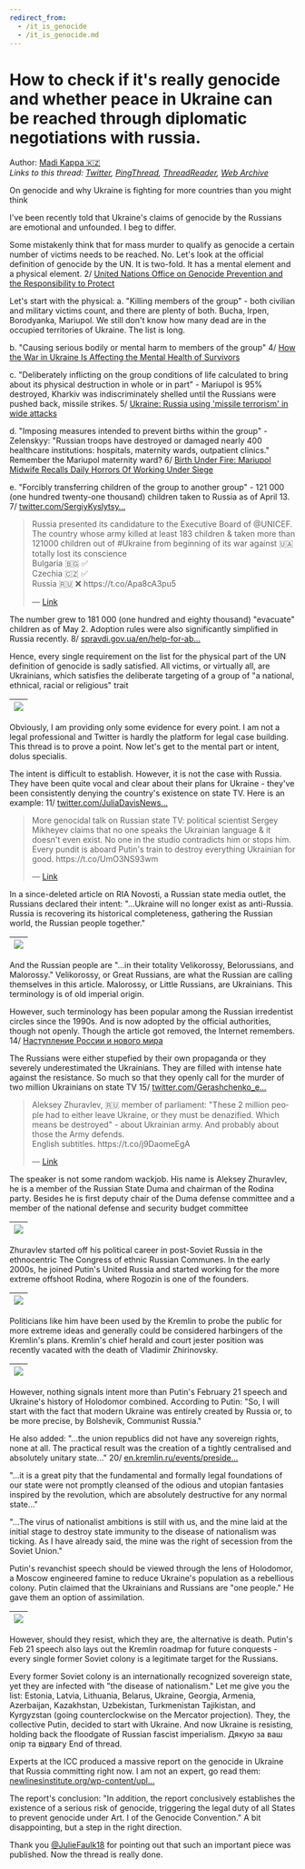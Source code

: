 ```yaml
---
redirect_from:
  - /it_is_genocide
  - /it_is_genocide.md
---
```

# How to check if it's really genocide and whether peace in Ukraine can be reached through diplomatic negotiations with russia.

Author: [Madi Kappa 🇰🇿](https://twitter.com/MuKappa)  
*Links to this thread: [Twitter](https://twitter.com/MuKappa/status/1530507103458275328), [PingThread](https://pingthread.com/thread/1530507103458275328), [ThreadReader](https://threadreaderapp.com/thread/1530507103458275328.html), [Web Archive](https://web.archive.org/web/*/https://twitter.com/MuKappa/status/1530507103458275328)*

On genocide and why Ukraine is fighting for more countries than you might think

I've been recently told that Ukraine's claims of genocide by the Russians are emotional and unfounded. I beg to differ.

Some mistakenly think that for mass murder to qualify as genocide a certain number of victims needs to be reached. No. Let's look at the official definition of genocide by the UN. It is two-fold. It has a mental element and a physical element. 2/ [United Nations Office on Genocide Prevention and the Responsibility to Protect](https://www.un.org/en/genocideprevention/genocide.shtml)

Let's start with the physical:
a. "Killing members of the group" - both civilian and military victims count, and there are plenty of both. Bucha, Irpen, Borodyanka, Mariupol. We still don't know how many dead are in the occupied territories of Ukraine. The list is long.

b. "Causing serious bodily or mental harm to members of the group" 4/
[How the War in Ukraine Is Affecting the Mental Health of Survivors](https://www.verywellmind.com/ukrainian-mental-health-during-the-war-5225389)

c. "Deliberately inflicting on the group conditions of life calculated to bring about its physical destruction in whole or in part" - Mariupol is 95% destroyed, Kharkiv was indiscriminately shelled until the Russians were pushed back, missile strikes. 5/ [Ukraine: Russia using 'missile terrorism' in wide attacks](https://apnews.com/article/russia-ukraine-business-europe-united-nations-evacuations-d5fead271f5bd1ff19196d9e52253079)

d. "Imposing measures intended to prevent births within the group" - Zelenskyy: "Russian troops have destroyed or damaged nearly 400 healthcare institutions: hospitals, maternity wards, outpatient clinics." Remember the Mariupol maternity ward? 6/ [Birth Under Fire: Mariupol Midwife Recalls Daily Horrors Of Working Under Siege](https://www.rferl.org/a/mariupol-maternity-hospital-ukraine-russia-war/31868350.html)

e. "Forcibly transferring children of the group to another group" - 121 000 (one hundred twenty-one thousand) children taken to Russia as of April 13. 7/ [twitter.com/SergiyKyslytsy…](https://twitter.com/SergiyKyslytsya/status/1514236425792888835?s=20&t=kfj49CZ2NhKQNTM-_K4_jg)

<blockquote class="twitter-tweet">
    <p lang="en" dir="ltr">
    Russia presented its candidature to the Executive Board of @UNICEF. The country whose army killed at least 183 children &amp; taken more than 121000 children out of #Ukraine from beginning of its war against 🇺🇦 totally lost its conscience <br />
    Bulgaria 🇧🇬 ✅<br />
    Czechia 🇨🇿 ✅<br />
    Russia 🇷🇺 ❌ https://t.co/Apa8cA3pu5<br />
    </p>
    &mdash; <a href="https://twitter.com/SergiyKyslytsya/status/1514236425792888835">Link</a>
</blockquote>

The number grew to 181 000 (one hundred and eighty thousand) "evacuate" children as of May 2. Adoption rules were also significantly simplified in Russia recently. 8/ [spravdi.gov.ua/en/help-for-ab…](https://spravdi.gov.ua/en/help-for-abducted-orphans-how-russia-adopts-children-from-ukraine/?__cf_chl_tk=MVjw2VPGYhW8XaBvFHhba0Mxv_5ED_Hp4Gim4owD7w0-1653736064-0-gaNycGzNCL0)

Hence, every single requirement on the list for the physical part of the UN definition of genocide is sadly satisfied. All victims, or virtually all, are Ukrainians, which satisfies the deliberate targeting of a group of "a national, ethnical, racial or religious" trait

| [![](https://pbs.twimg.com/media/FT12MYmWYAEoCsd.png)](https://pbs.twimg.com/media/FT12MYmWYAEoCsd.png) |
| :-: |

Obviously, I am providing only some evidence for every point. I am not a legal professional and Twitter is hardly the platform for legal case building. This thread is to prove a point. Now let's get to the mental part or intent, dolus specialis.

The intent is difficult to establish. However, it is not the case with Russia. They have been quite vocal and clear about their plans for Ukraine - they've been consistently denying the country's existence on state TV. Here is an example: 11/ [twitter.com/JuliaDavisNews…](https://twitter.com/JuliaDavisNews/status/1518787412620726273?s=20&t=A-WK8P-KS9X6oYECwJIB-A)

<blockquote class="twitter-tweet">
    <p lang="en" dir="ltr">
    More genocidal talk on Russian state TV: political scientist Sergey Mikheyev claims that no one speaks the Ukrainian language &amp; it doesn&#39;t even exist. No one in the studio contradicts him or stops him. Every pundit is aboard Putin&#39;s train to destroy everything Ukrainian for good. https://t.co/UmO3NS93wm<br />
    </p>
    &mdash; <a href="https://twitter.com/JuliaDavisNews/status/1518787412620726273">Link</a>
</blockquote>

In a since-deleted article on RIA Novosti, a Russian state media outlet, the Russians declared their intent: "...Ukraine will no longer exist as anti-Russia. Russia is recovering its historical completeness, gathering the Russian world, the Russian people together."

| [![](https://pbs.twimg.com/media/FT19GDvWAAEg_MQ.png)](https://pbs.twimg.com/media/FT19GDvWAAEg_MQ.png) |
| :-: |

And the Russian people are "...in their totality Velikorossy, Belorussians, and Malorossy." Velikorossy, or Great Russians, are what the Russian are calling themselves in this article. Malorossy, or Little Russians, are Ukrainians. This terminology is of old imperial origin.

However, such terminology has been popular among the Russian irredentist circles since the 1990s. And is now adopted by the official authorities, though not openly. Though the article got removed, the Internet remembers. 14/
[Наступление России и нового мира](https://web.archive.org/web/20220226051154/https://ria.ru/20220226/rossiya-1775162336.html)

The Russians were either stupefied by their own propaganda or they severely underestimated the Ukrainians. They are filled with intense hate against the resistance. So much so that they openly call for the murder of two million Ukrainians on state TV 15/
[twitter.com/Gerashchenko_e…](https://twitter.com/Gerashchenko_en/status/1522939116404543495?s=20&t=qgA8joTwXsiVhcoLVJH9BQ)

<blockquote class="twitter-tweet">
    <p lang="en" dir="ltr">
    Aleksey Zhuravlev, 🇷🇺 member of parliament: &#34;These 2 million people had to either leave Ukraine, or they must be denazified. Which means be destroyed&#34; - about Ukrainian army. And probably about those the Army defends.<br />
    English subtitles. https://t.co/j9DaomeEgA<br />
    </p>
    &mdash; <a href="https://twitter.com/Gerashchenko_en/status/1522939116404543495">Link</a>
</blockquote>

The speaker is not some random wackjob. His name is Aleksey Zhuravlev, he is a member of the Russian State Duma and chairman of the Rodina party. Besides he is first deputy chair of the Duma defense committee and a member of the national defense and security budget committee

| [![](https://pbs.twimg.com/media/FT2Sc03WAAMUyaa.jpg)](https://pbs.twimg.com/media/FT2Sc03WAAMUyaa.jpg) |
| :-: |

Zhuravlev started off his political career in post-Soviet Russia in the ethnocentric The Congress of ethnic Russian Communes. In the early 2000s, he joined Putin's United Russia and started working for the more extreme offshoot Rodina, where Rogozin is one of the founders.

| [![](https://pbs.twimg.com/media/FT2fhL1WUAccH-y.png)](https://pbs.twimg.com/media/FT2fhL1WUAccH-y.png) |
| :-: |

Politicians like him have been used by the Kremlin to probe the public for more extreme ideas and generally could be considered harbingers of the Kremlin's plans. Kremlin's chief herald and court jester position was recently vacated with the death of Vladimir Zhirinovsky.

| [![](https://pbs.twimg.com/media/FT2U9R2XEAAGlR9.jpg)](https://pbs.twimg.com/media/FT2U9R2XEAAGlR9.jpg) |
| :-: |

However, nothing signals intent more than Putin's February 21 speech and Ukraine's history of Holodomor combined. According to Putin: "So, I will start with the fact that modern Ukraine was entirely created by Russia or, to be more precise, by Bolshevik, Communist Russia."

He also added: "...the union republics did not have any sovereign rights, none at all. The practical result was the creation of a tightly centralised and absolutely unitary state..." 20/
[en.kremlin.ru/events/preside…](http://en.kremlin.ru/events/president/news/67828)

"...it is a great pity that the fundamental and formally legal foundations of our state were not promptly cleansed of the odious and utopian fantasies inspired by the revolution, which are absolutely destructive for any normal state..."

"...The virus of nationalist ambitions is still with us, and the mine laid at the initial stage to destroy state immunity to the disease of nationalism was ticking. As I have already said, the mine was the right of secession from the Soviet Union."

Putin's revanchist speech should be viewed through the lens of Holodomor, a Moscow engineered famine to reduce Ukraine's population as a rebellious colony. Putin claimed that the Ukrainians and Russians are "one people." He gave them an option of assimilation.

| [![](https://pbs.twimg.com/media/FT2cseJWAAAHhYV.jpg)](https://pbs.twimg.com/media/FT2cseJWAAAHhYV.jpg) |
| :-: |

However, should they resist, which they are, the alternative is death. Putin's Feb 21 speech also lays out the Kremlin roadmap for future conquests - every single former Soviet colony is a legitimate target for the Russians.

Every former Soviet colony is an internationally recognized sovereign state, yet they are infected with "the disease of nationalism." Let me give you the list: Estonia, Latvia, Lithuania, Belarus, Ukraine, Georgia, Armenia, Azerbaijan, Kazakhstan, Uzbekistan, Turkmenistan Tajikistan, and Kyrgyzstan (going counterclockwise on the Mercator projection). They, the collective Putin, decided to start with Ukraine. And now Ukraine is resisting, holding back the floodgate of Russian fascist imperialism. 
Дякую за ваш опір та відвагу
End of thread.

Experts at the ICC produced a massive report on the genocide in Ukraine that Russia committing right now. I am not an expert, go read them: [newlinesinstitute.org/wp-content/upl…](https://newlinesinstitute.org/wp-content/uploads/An-Independent-Legal-Analysis-of-the-Russian-Federations-Breaches-of-the-Genocide-Convention-in-Ukraine-and-the-Duty-to-Prevent-2-1.pdf)

The report's conclusion: "In addition, the report conclusively establishes the existence of a serious risk of genocide, triggering the legal duty of all States to prevent genocide under Art. I of the Genocide Convention." A bit disappointing, but a step in the right direction.

Thank you [@JulieFaulk18](https://twitter.com/JulieFaulk18) for pointing out that such an important piece was published. Now the thread is really done.
